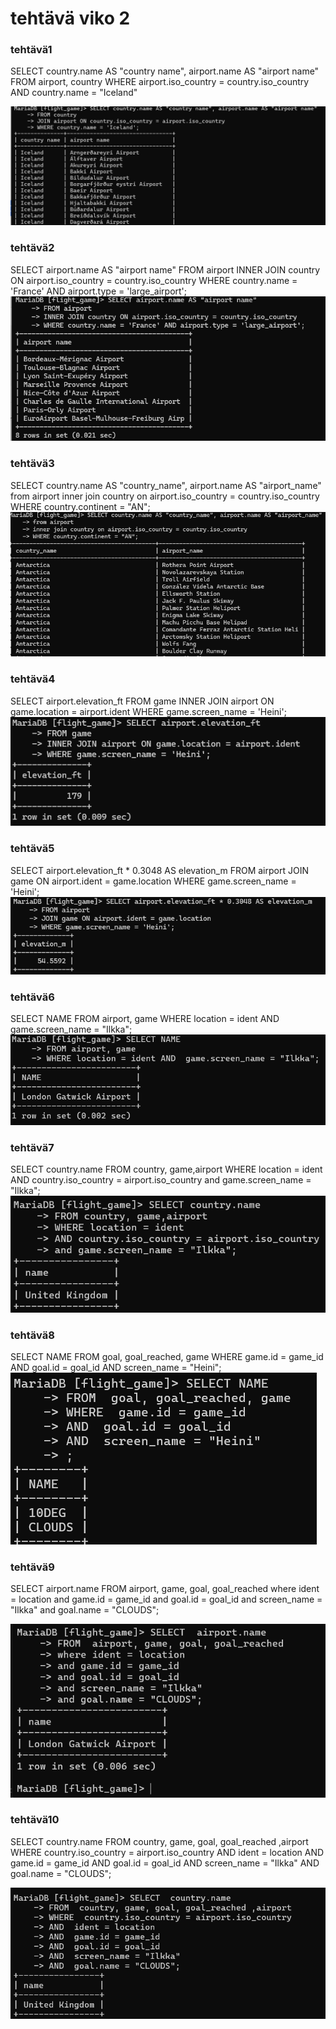 # tehtävä viko 2
### tehtävä1
SELECT country.name AS "country name", airport.name AS "airport name"
FROM airport, country
WHERE airport.iso_country = country.iso_country 
AND  country.name = "Iceland"

![](kuva1.png)
### tehtävä2
SELECT airport.name AS "airport name"
FROM airport 
INNER JOIN country ON airport.iso_country = country.iso_country 
WHERE country.name = 'France' AND airport.type = 'large_airport';
![](kuva2.png)
### tehtävä3
SELECT country.name AS "country_name", airport.name AS "airport_name"
from airport
inner join country on airport.iso_country = country.iso_country
WHERE country.continent = "AN";
![](kuva3.png)
### tehtävä4
SELECT airport.elevation_ft
FROM game
INNER JOIN airport ON game.location = airport.ident
WHERE game.screen_name = 'Heini';
![](kuva4.png)
### tehtävä5
SELECT airport.elevation_ft * 0.3048 AS elevation_m
FROM airport
JOIN game ON airport.ident = game.location
WHERE game.screen_name = 'Heini';
![](kuva5.png)
### tehtävä6
SELECT NAME
FROM airport, game
WHERE location = ident AND  game.screen_name = "Ilkka";
![](kuva6.png)
### tehtävä7
SELECT country.name
FROM country, game,airport
WHERE location = ident
AND country.iso_country = airport.iso_country
and game.screen_name = "Ilkka";
![](kuva7.png)
### tehtävä8 
 SELECT NAME
 FROM  goal, goal_reached, game
 WHERE  game.id = game_id
 AND  goal.id = goal_id
 AND  screen_name = "Heini";
![](kuva8.png)
### tehtävä9
SELECT  airport.name
FROM  airport, game, goal, goal_reached
where ident = location 
and game.id = game_id 
and goal.id = goal_id 
and screen_name = "Ilkka" 
and goal.name = "CLOUDS";

![](kuva9.png)
### tehtävä10
SELECT  country.name
FROM  country, game, goal, goal_reached ,airport
WHERE  country.iso_country = airport.iso_country 
AND  ident = location 
AND  game.id = game_id 
AND  goal.id = goal_id 
AND  screen_name = "Ilkka" 
AND  goal.name = "CLOUDS";

![](kuva10.png)
